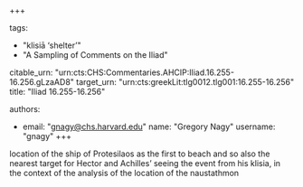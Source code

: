 +++

tags:
- "klisiā ‘shelter’"
- "A Sampling of Comments on the Iliad"

citable_urn: "urn:cts:CHS:Commentaries.AHCIP:Iliad.16.255-16.256.gLzaAD8"
target_urn: "urn:cts:greekLit:tlg0012.tlg001:16.255-16.256"
title: "Iliad 16.255-16.256"

authors:
- email: "gnagy@chs.harvard.edu"
  name: "Gregory Nagy"
  username: "gnagy"
+++

<p>location of the ship of Protesilaos as the first to beach and so also the nearest target for Hector and Achilles’ seeing the event from his klisia, in the context of the analysis of the location of the naustathmon</p>